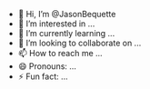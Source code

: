 - 👋 Hi, I’m @JasonBequette
- 👀 I’m interested in ...
- 🌱 I’m currently learning ...
- 💞️ I’m looking to collaborate on ...
- 📫 How to reach me ...
- 😄 Pronouns: ...
- ⚡ Fun fact: ...

<!---
JasonBequette/JasonBequette is a ✨ special ✨ repository because its `README.md` (this file) appears on your GitHub profile.
You can click the Preview link to take a look at your changes.
--->
